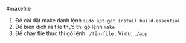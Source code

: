 #makefile
1. Để cài đặt make đánh lệnh `sudo apt-get install build-essential`
2. Để biên dịch ra file thực thi gõ lệnh `make`
3. Để chạy flie thực thi gõ lệnh `./tên-file` . Ví dụ: `./app`
